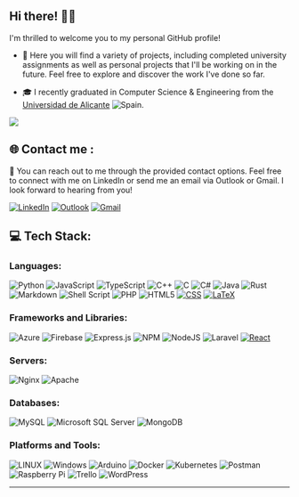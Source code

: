 ## Hi there! 🐱‍👤

I'm thrilled to welcome you to my personal GitHub profile!

- 🚀 Here you will find a variety of projects, including completed university assignments as well as personal projects that I'll be working on in the future. Feel free to explore and discover the work I've done so far.

- 🎓 I recently graduated in Computer Science & Engineering from the [Universidad de Alicante](https://eps.ua.es/) ![Spain](https://raw.githubusercontent.com/stevenrskelton/flag-icon/master/png/16/country-4x3/es.png "Spain").

![](https://komarev.com/ghpvc/?username=Javiiiis&color=684dac)
<!-- - [![](https://visitcount.itsvg.in/api?id=Javiiiis&icon=5&color=12)](https://visitcount.itsvg.in) -->

## 🌐 Contact me :

📩 You can reach out to me through the provided contact options. Feel free to connect with me on LinkedIn or send me an email via Outlook or Gmail. I look forward to hearing from you!

[![LinkedIn](https://img.shields.io/badge/LinkedIn-0077B5?style=for-the-badge&logo=linkedin&logoColor=white)](https://linkedin.com/in/jav1pm)
[![Outlook](https://img.shields.io/badge/Microsoft_Outlook-0078D4?style=for-the-badge&logo=microsoft-outlook&logoColor=white)](mailto:jav1pm@outlook.es)
[![Gmail](https://img.shields.io/badge/Gmail-D14836?style=for-the-badge&logo=gmail&logoColor=white)](https://mail.google.com/mail/?view=cm&source=mailto&to=[javi18pm@gmail.com])

## 💻 Tech Stack:

### Languages:
![Python](https://img.shields.io/badge/python-3670A0?style=flat&logo=python&logoColor=ffdd54)
![JavaScript](https://img.shields.io/badge/javascript-%23323330.svg?style=flat&logo=javascript&logoColor=%23F7DF1E)
![TypeScript](https://img.shields.io/badge/typescript-%23007ACC.svg?style=flat&logo=typescript&logoColor=white)
![C++](https://img.shields.io/badge/c++-%2300599C.svg?style=flat&logo=c%2B%2B&logoColor=white)
![C](https://img.shields.io/badge/c-%2300599C.svg?style=flat&logo=c&logoColor=white)
![C#](https://img.shields.io/badge/c%23-%23239120.svg?style=flat&logo=c-sharp&logoColor=white)
![Java](https://img.shields.io/badge/java-%23ED8B00.svg?style=flat&logo=java&logoColor=white)
![Rust](https://img.shields.io/badge/rust-%23000000.svg?style=flat&logo=rust&logoColor=white)
![Markdown](https://img.shields.io/badge/markdown-%23000000.svg?style=flat&logo=markdown&logoColor=white)
![Shell Script](https://img.shields.io/badge/shell_script-%23121011.svg?style=flat&logo=gnu-bash&logoColor=white)
![PHP](https://img.shields.io/badge/php-%23777BB4.svg?style=flat&logo=php&logoColor=white)
![HTML5](https://img.shields.io/badge/html5-%23E34F26.svg?style=flat&logo=html5&logoColor=white)
[![CSS](https://img.shields.io/badge/CSS-%231572B6.svg?style=flat&logo=css3&logoColor=white)](https://www.w3.org/Style/CSS/)
[![LaTeX](https://img.shields.io/badge/LaTeX-%23008080.svg?style=flat&logo=latex&logoColor=white)](https://www.latex-project.org/)


### Frameworks and Libraries:
![Azure](https://img.shields.io/badge/azure-%230072C6.svg?style=flat&logo=azure-devops&logoColor=white)
![Firebase](https://img.shields.io/badge/firebase-%23039BE5.svg?style=flat&logo=firebase)
![Express.js](https://img.shields.io/badge/express.js-%23404d59.svg?style=flat&logo=express&logoColor=%2361DAFB)
![NPM](https://img.shields.io/badge/NPM-%23000000.svg?style=flat&logo=npm&logoColor=white)
![NodeJS](https://img.shields.io/badge/node.js-6DA55F?style=flat&logo=node.js&logoColor=white)
![Laravel](https://img.shields.io/badge/Laravel-%23FF2D20.svg?style=flat&logo=laravel&logoColor=white)
[![React](https://img.shields.io/badge/React-%2361DAFB.svg?style=flat&logo=react&logoColor=white)](https://reactjs.org/)

### Servers:
![Nginx](https://img.shields.io/badge/nginx-%23009639.svg?style=flat&logo=nginx&logoColor=white)
![Apache](https://img.shields.io/badge/apache-%23D42029.svg?style=flat&logo=apache&logoColor=white)

### Databases:
![MySQL](https://img.shields.io/badge/mysql-%2300f.svg?style=flat&logo=mysql&logoColor=white)
![Microsoft SQL Server](https://img.shields.io/badge/Microsoft%20SQL%20Server-CC2927?style=flat&logo=microsoft%20sql%20server&logoColor=white)
![MongoDB](https://img.shields.io/badge/MongoDB-%234ea94b.svg?style=flat&logo=mongodb&logoColor=white)

### Platforms and Tools:
![LINUX](https://img.shields.io/badge/Linux-FCC624?style=flat&logo=linux&logoColor=black)
![Windows](https://img.shields.io/badge/Windows-%230078D6.svg?style=flat&logo=windows&logoColor=white)
![Arduino](https://img.shields.io/badge/-Arduino-00979D?style=flat&logo=Arduino&logoColor=white)
![Docker](https://img.shields.io/badge/docker-%230db7ed.svg?style=flat&logo=docker&logoColor=white)
![Kubernetes](https://img.shields.io/badge/kubernetes-%23326ce5.svg?style=flat&logo=kubernetes&logoColor=white)
![Postman](https://img.shields.io/badge/Postman-FF6C37?style=flat&logo=postman&logoColor=white)
![Raspberry Pi](https://img.shields.io/badge/-RaspberryPi-C51A4A?style=flat&logo=Raspberry-Pi)
![Trello](https://img.shields.io/badge/Trello-%23026AA7.svg?style=flat&logo=Trello&logoColor=white)
![WordPress](https://img.shields.io/badge/WordPress-%23117AC9.svg?style=flat&logo=wordpress&logoColor=white)

---

